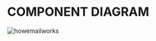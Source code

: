 # COMPONENT DIAGRAM
![howemailworks](https://user-images.githubusercontent.com/94214304/143763695-6da63da4-2beb-48af-90da-1c3b6f784f28.png)
